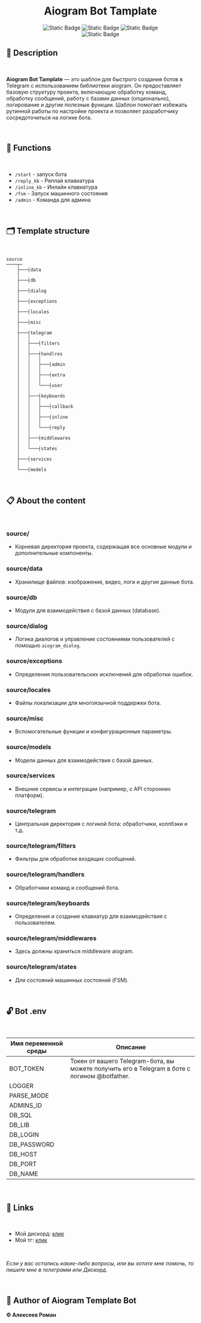 <div align="center">

<h1>Aiogram Bot Tamplate</h1>

<img alt="Static Badge" src="https://img.shields.io/badge/tag-v1.0.0-blue?style=flat&logo=task&logoColor=blue&labelColor=gray">
<img alt="Static Badge" src="https://img.shields.io/badge/python-v3.13.0-FBDE02?style=flat&logo=python&logoColor=FBDE02&labelColor=gray">
<img alt="Static Badge" src="https://img.shields.io/badge/license-MIT-12C4C4?style=flat&logo=gitbook&logoColor=12C4C4">
<br>
<img alt="Static Badge" src="https://img.shields.io/badge/Aiogram-v3.15.0-8A2BE2?style=flat">

</div>


## 📌 Description
⠀

**Aiogram Bot Tamplate** — это шаблон для быстрого создания ботов в Telegram с использованием библиотеки aiogram. Он предоставляет базовую структуру проекта, включающую обработку команд, обработку сообщений, работу с базами данных (опционально), логирование и другие полезные функции. Шаблон помогает избежать рутинной работы по настройке проекта и позволяет разработчику сосредоточиться на логике бота.

⠀
## 🔨 Functions
⠀

* `/start` - запуск бота
* `/reply_kb` - Реплай клавиатура
* `/inline_kb` - Инлайн клавиатура
* `/fsm` - Запуск машинного состояния
* `/admin` - Команда для админа

⠀
## 🗂️ Template structure
⠀

```
source
────┬─
    ├───┤data
    │
    ├───┤db
    │
    ├───┤dialog
    │
    ├───┤exceptions
    │
    ├───┤locales
    │
    ├───┤misc
    │
    ├───┤telegram
    │   │ 
    │   ├───┤filters
    │   │ 
    │   ├───┤handlres
    │   │   │
    │   │   ├───┤admin
    │   │   │
    │   │   ├───┤extra
    │   │   │
    │   │   └───┤user
    │   │ 
    │   ├───┤keyboards
    │   │   │
    │   │   ├───┤callback
    │   │   │
    │   │   ├───┤inline
    │   │   │
    │   │   └───┤reply
    │   │ 
    │   ├───┤middlewares
    │   │ 
    │   └───┤states
    │
    ├───┤services
    │
    └───┤models
```

⠀
## 📋 About the content
⠀

### source/
* Корневая директория проекта, содержащая все основные модули и дополнительные компоненты.

### source/data
* Хранилище файлов: изображения, видео, логи и другие данные бота.

### source/db
* Модули для взаимодействия с базой данных (database).

### source/dialog
* Логика диалогов и управление состояниями пользователей с помощью `aiogram_dialog`.

### source/exceptions
* Определения пользовательских исключений для обработки ошибок.

### source/locales
* Файлы локализации для многоязычной поддержки бота.

### source/misc
* Вспомогательные функции и конфигурационные параметры.

### source/models
* Модели данных для взаимодействия с базой данных.

### source/services
* Внешние сервисы и интеграции (например, с API сторонних платформ).

### source/telegram
* Центральная директория с логикой бота: обработчики, коллбэки и т.д.

### source/telegram/filters
* Фильтры для обработки входящих сообщений.

### source/telegram/handlers
* Обработчики команд и сообщений бота.

### source/telegram/keyboards
* Определения и создание клавиатур для взаимодействия с пользователем.

### source/telegram/middlewares
* Здесь должны храниться middleware aiogram.

### source/telegram/states
* Для состояний машинных состояний (FSM).

⠀
## 🔓 Bot .env
⠀

| Имя переменной среды      | Описание                                                     |
|---------------------------|--------------------------------------------------------------|
| BOT_TOKEN                 | Токен от вашего Telegram-бота, вы можете получить его в Telegram в боте с логином @botfather.|
| LOGGER                    | |
| PARSE_MODE                | |
| ADMINS_ID                 | |
| DB_SQL                    | |
| DB_LIB                    | |
| DB_LOGIN                  | |
| DB_PASSWORD               | |
| DB_HOST                   | |
| DB_PORT                   | |
| DB_NAME                   | |

⠀
## 💼 Links
⠀

- Мой дискорд: [клик](https://discordapp.com/users/839816191254331413/)
- Мой тг: [клик](https://t.me/MrEnderman_YT)
<br>


_Если у вас остались какие-либо вопросы, или вы хотите мне помочь, то пишите мне в телеграмм или Дискорд._

⠀
## 👤 Author of Aiogram Template Bot
**© Алексеев Роман**
